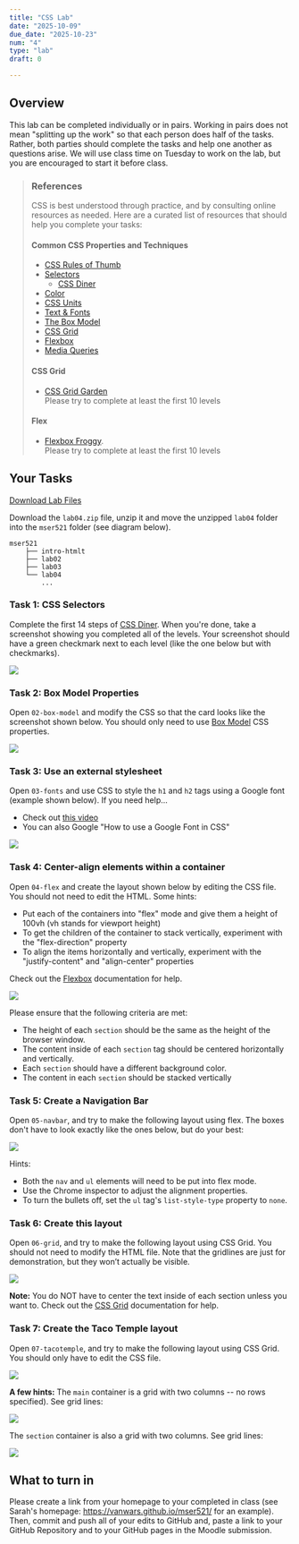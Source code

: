 ```yaml
---
title: "CSS Lab"
date: "2025-10-09"
due_date: "2025-10-23"
num: "4"
type: "lab"
draft: 0

---
```



## Overview
This lab can be completed individually or in pairs. Working in pairs does not mean "splitting up the work" so that each person does half of the tasks. Rather, both parties should complete the tasks and help one another as questions arise. We will use class time on Tuesday to work on the lab, but you are encouraged to start it before class.

> ### References
> CSS is best understood through practice, and by consulting online resources as needed. Here are a curated list of resources that should help you complete your tasks:
> 
> #### Common CSS Properties and Techniques
> * <a href="../resources/css">CSS Rules of Thumb</a> 
> * <a href="../resources/css-selectors">Selectors</a>
>     * [CSS Diner](https://flukeout.github.io/)
> * <a href="../resources/css-color/">Color</a>
> * [CSS Units](../resources/css-units/)
> * <a href="../resources/css-fonts">Text &amp; Fonts</a>
> * <a href="../resources/css-box-model">The Box Model</a>
> * <a href="../resources/css-grid">CSS Grid</a>  
> * <a href="../resources/css-flexbox">Flexbox</a>  
> * <a href="../resources/css-media-queries">Media Queries</a>    
>
> #### CSS Grid
> * <a href="https://cssgridgarden.com/" target="_blank">CSS Grid Garden</a> <br>Please try to complete at least the first 10 levels 
> 
> #### Flex
> 
> * <a href="https://flexboxfroggy.com/" target="_blank">Flexbox Froggy</a>.<br>Please try to complete at least the first 10 levels  



## Your Tasks
<a href="/fall2025/downloads/labs/lab04.zip" class="nu-button">Download Lab Files <i class="fas fa-download"></i></a>

Download the `lab04.zip` file, unzip it and move the unzipped `lab04` folder into the `mser521` folder (see diagram below).

```
mser521
    ├── intro-htmlt
    ├── lab02
    ├── lab03
    └── lab04
        ...
```

### Task 1: CSS Selectors
Complete the first 14 steps of <a href="https://flukeout.github.io/" target="_blank">CSS Diner</a>. When you're done, take a screenshot showing you completed all of the levels. Your screenshot should have a green checkmark next to each level (like the one below but with checkmarks).

<img class="screenshot-sm" src="/fall2025/images/labs/lab04/exercise01.png" />

### Task 2: Box Model Properties
Open `02-box-model` and modify the CSS so that the card looks like the screenshot shown below. You should only need to use [Box Model](../resources/css-box-model) CSS properties.

<img class="screenshot-sm" src="/fall2025/images/labs/lab04/exercise02.png" />

### Task 3: Use an external stylesheet
Open `03-fonts` and use CSS to style the `h1` and `h2` tags using a Google font (example shown below). If you need help...
* Check out <a href="https://www.youtube.com/watch?v=E7QPO8P8nls" target="_blank">this video</a>
* You can also Google "How to use a Google Font in CSS" 

<img class="screenshot-xxs" src="/fall2025/images/labs/lab04/exercise03.png" />

### Task 4: Center-align elements within a container

Open `04-flex` and create the layout shown below by editing the CSS file. You should not need to edit the HTML. Some hints:
* Put each of the containers into "flex" mode and give them a height of 100vh (vh stands for viewport height)
* To get the children of the container to stack vertically, experiment with the "flex-direction" property
* To align the items horizontally and vertically, experiment with the "justify-content" and "align-center" properties

Check out the <a href="../resources/css-flexbox" target="_blank">Flexbox</a> documentation for help.


<img class="screenshot" src="/fall2025/images/labs/lab04/exercise04.gif" />

Please ensure that the following criteria are met:

* The height of each `section` should be the same as the height of the browser window.
* The content inside of each `section` tag should be centered horizontally and vertically.
* Each `section` should have a different background color.
* The content in each `section` should be stacked vertically

### Task 5: Create a Navigation Bar
Open `05-navbar`, and try to make the following layout using flex. The boxes don't have to look exactly like the ones below, but do your best:

<img class="screenshot-lg" src="/fall2025/images/labs/lab04/exercise05.png" />

Hints:

* Both the `nav` and `ul` elements will need to be put into flex mode.
* Use the Chrome inspector to adjust the alignment properties.
* To turn the bullets off, set the `ul` tag's `list-style-type` property to `none`.

### Task 6: Create this layout

Open `06-grid`, and try to make the following layout using CSS Grid. You should not need to modify the HTML file. Note that the gridlines are just for demonstration, but they won’t actually be visible.

<img class="screenshot-sm" src="/fall2025/images/labs/lab04/exercise06b.png" />

**Note:** You do NOT have to center the text inside of each section unless you want to.
Check out the <a href="../resources/css-grid" target="_blank">CSS Grid</a> documentation for help.

### Task 7: Create the Taco Temple layout

Open `07-tacotemple`, and try to make the following layout using CSS Grid. You should only have to edit the CSS file. 

<img class="screenshot-lg" src="/fall2025/images/labs/lab04/tacotemple01.png" />

**A few hints:**
The `main` container is a grid with two columns -- no rows specified). See grid lines: 

<img class="screenshot-lg" src="/fall2025/images/labs/lab04/tacotemple02.png" />

The `section` container is also a grid with two columns. See grid lines: 

<img class="screenshot-sm" src="/fall2025/images/labs/lab04/tacotemple03.png" />

## What to turn in
Please create a link from your homepage to your completed in class (see Sarah's homepage: <a href="https://vanwars.github.io/mser521/" target="_blank">https://vanwars.github.io/mser521/</a> for an example). Then, commit and push all of your edits to GitHub and, paste a link to your GitHub Repository and to your GitHub pages in the Moodle submission.
